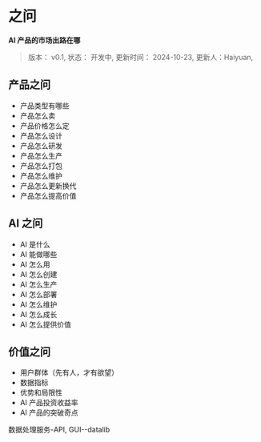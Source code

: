 # 之问

**AI 产品的市场出路在哪**

> 版本： v0.1,
> 状态： 开发中,
> 更新时间： 2024-10-23,
> 更新人：Haiyuan,

## 产品之问

* 产品类型有哪些
* 产品怎么卖
* 产品价格怎么定
* 产品怎么设计
* 产品怎么研发
* 产品怎么生产
* 产品怎么打包
* 产品怎么维护
* 产品怎么更新换代
* 产品怎么提高价值
  
## AI 之问

* AI 是什么
* AI 能做哪些
* AI 怎么用
* AI 怎么创建
* AI 怎么生产
* AI 怎么部署
* AI 怎么维护
* AI 怎么成长
* AI 怎么提供价值

## 价值之问

* 用户群体（先有人，才有欲望）
* 数据指标
* 优势和局限性
* AI 产品投资收益率
* AI 产品的突破奇点

数据处理服务-API, 
GUI--datalib